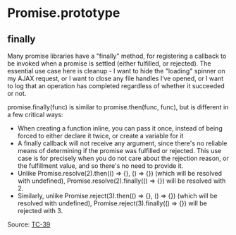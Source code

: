 # Promise.prototype

## finally

Many promise libraries have a "finally" method, for registering a callback to be invoked when a promise is settled (either fulfilled, or rejected). The essential use case here is cleanup - I want to hide the "loading" spinner on my AJAX request, or I want to close any file handles I’ve opened, or I want to log that an operation has completed regardless of whether it succeeded or not.

promise.finally(func) is similar to promise.then(func, func), but is different in a few critical ways:

* When creating a function inline, you can pass it once, instead of being forced to either declare it twice, or create a variable for it
* A finally callback will not receive any argument, since there's no reliable means of determining if the promise was fulfilled or rejected. This use case is for precisely when you do not care about the rejection reason, or the fulfillment value, and so there's no need to provide it.
* Unlike Promise.resolve(2).then(() => {}, () => {}) (which will be resolved with undefined), Promise.resolve(2).finally(() => {}) will be resolved with 2.
* Similarly, unlike Promise.reject(3).then(() => {}, () => {}) (which will be resolved with undefined), Promise.reject(3).finally(() => {}) will be rejected with 3.

Source:
[TC-39](https://github.com/tc39/proposal-promise-finally)
